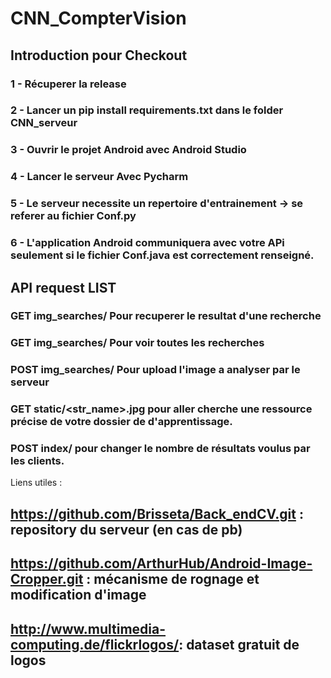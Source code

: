 # CNN_CompterVision

## Introduction pour Checkout

### 1 - Récuperer la release 
### 2 - Lancer un pip install requirements.txt dans le folder CNN_serveur
### 3 - Ouvrir le projet Android avec Android Studio
### 4 - Lancer le serveur Avec Pycharm
### 5 - Le serveur necessite un repertoire d'entrainement -> se referer au fichier Conf.py
### 6 - L'application Android communiquera avec votre APi seulement si le fichier Conf.java est correctement renseigné.

## API request LIST

### GET img_searches/<pk> Pour recuperer le resultat d'une recherche
### GET img_searches/ Pour voir toutes les recherches
### POST img_searches/ Pour upload l'image a analyser par le serveur
### GET static/<str_name>.jpg pour aller cherche une ressource précise de votre dossier de d'apprentissage.
### POST index/<int> pour changer le nombre de résultats voulus par les clients.
  
  
 Liens utiles : 
 ## https://github.com/Brisseta/Back_endCV.git : repository du serveur (en cas de pb)
 ## https://github.com/ArthurHub/Android-Image-Cropper.git : mécanisme de rognage et modification d'image
 ## http://www.multimedia-computing.de/flickrlogos/: dataset gratuit de logos
